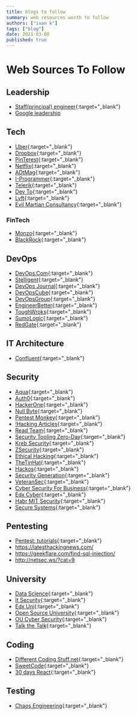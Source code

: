 ```yaml
---
title: blogs to follow
summary: web resources worth to follow
authors: ["ivan k"]
tags: ["blog"]
date: 2021-03-08
published: true
---
```


# Web Sources To Follow

## Leadership

- [Staff(principal) engineer](https://staffeng.com/stories){:target="_blank"}
- [Google leadership](https://rework.withgoogle.com/)

## Tech

- [Uber](https://eng.uber.com/category/articles/architecture){:target="_blank"}
- [Dropbox](https://dropbox.tech/){:target="_blank"}
- [PinTerest](https://medium.com/@Pinterest_Engineering){:target="_blank"}
- [Netflix](https://medium.com/netflix-techblog){:target="_blank"}
- [ADtMag](https://adtmag.com/articles/2019/03/15/coder.aspx){:target="_blank"}
- [I-Programmer](https://www.i-programmer.info/){:target="_blank"}
- [Telerik](https://www.telerik.com/blogs){:target="_blank"}
- [Dev To](https://dev.to/){:target="_blank"}
- [Lyft](https://eng.lyft.com/){:target="_blank"}
- [Evil Martian Consultancy](https://evilmartians.com/chronicles){:target="_blank"}

### FinTech

- [Monzo](https://monzo.com/blog/){:target="_blank"}
- [BlackRock](http://rockthecode.io/){:target="_blank"}

## DevOps

- [DevOps.Com](https://devops.com/){:target="_blank"}
- [Stelligent](https://stelligent.com/){:target="_blank"}
- [DevOps Journal](http://devopsjournal.ulitzer.com/){:target="_blank"}
- [DevOpsCube](https://devopscube.com/){:target="_blank"}
- [DevOpsGroup](https://www.devopsgroup.com/blog/){:target="_blank"}
- [EngineerBetter](https://www.engineerbetter.com/blog/){:target="_blank"}
- [ToughWroks](https://www.thoughtworks.com/personal-blogs){:target="_blank"}
- [SumoLogic](https://www.sumologic.com/){:target="_blank"}
- [RedGate](https://www.red-gate.com/blog/database-devops){:target="_blank"}

## IT Architecture

- [Confluent](https://www.confluent.io/blog/){:target="_blank"}

## Security

- [Aqua](https://www.aquasec.com/){:target="_blank"}
- [Auth0](https://auth0.com/blog/){:target="_blank"}
- [HackerOne](hackerone.com){:target="_blank"}
- [Null Byte](https://null-byte.wonderhowto.com/){:target="_blank"}
- [Pentest Monkey](pentestmonkey.net){:target="_blank"}
- [!Hacking Articles](https://www.hackingarticles.in/){:target="_blank"}
- [Read Team](https://ired.team/){:target="_blank"}
- [Security Tooling Zero-Day](https://zero-day.io/tag/blog/){:target="_blank"}
- [Kreb Security](https://krebsonsecurity.com/){:target="_blank"}
- [ZSecurity](https://zsecurity.org/){:target="_blank"}
- [Ethical Hacking](https://www.ehacking.net/){:target="_blank"}
- [TheTinHat](https://thetinhat.com/index.html){:target="_blank"}
- [Hackos](https://www.hacknos.com/category){:target="_blank"}
- [Security Generation](https://www.securitygeneration.com/){:target="_blank"}
- [VeteranSec](https://veteransec.com/){:target="_blank"}
- [Cyber Security For Business](https://www.coursera.org/specializations/cyber-security-business){:target="_blank"}
- [Edx Cyber](https://www.edx.org/course?search_query=cyber){:target="_blank"}
- [Habr MIT Security](https://habr.com/ru/company/ua-hosting/blog/427763/){:target="_blank"}
- [Secure Systems](https://ocw.mit.edu/courses/electrical-engineering-and-computer-science/6-858-computer-systems-security-fall-2014/){:target="_blank"}

## Pentesting

- [Pentest: tutorials](http://fuzzysecurity.com/index.html){:target="_blank"}
- https://latesthackingnews.com/
- https://geekflare.com/find-sql-injection/
- http://netsec.ws/?cat=9

## University

- [Data Science](https://london.ac.uk/courses/data-science-msc){:target="_blank"}
- [It Security](https://london.ac.uk/courses/information-security){:target="_blank"}
- [Edx Uni](https://www.elearnsecurity.com/certification/ejpt/){:target="_blank"}
- [Open Source University](https://github.com/ossu/computer-science#intro-cs){:target="_blank"}
- [OU Cyber Security](http://www.open.ac.uk/courses/microcredentials/cyber-security-tzfm861){:target="_blank"}
- [Talk the Talk](https://www.open.edu/openlearn/education-development/talk-the-talk/content-section-overview){:target="_blank"}

## Coding

- [Different Coding Stuff.net](https://codeburst.io/){:target="_blank"}
- [SweetCode](https://sweetcode.io/){:target="_blank"}
- [30 days React](https://github.com/fullstackreact/30-days-of-react){:target="_blank"}

## Testing

- [Chaos Engineering](https://chaos-mesh.org/blog){:target="_blank"}
